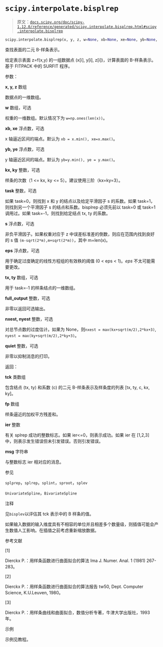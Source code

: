 # `scipy.interpolate.bisplrep`

> 原文：[`docs.scipy.org/doc/scipy-1.12.0/reference/generated/scipy.interpolate.bisplrep.html#scipy.interpolate.bisplrep`](https://docs.scipy.org/doc/scipy-1.12.0/reference/generated/scipy.interpolate.bisplrep.html#scipy.interpolate.bisplrep)

```py
scipy.interpolate.bisplrep(x, y, z, w=None, xb=None, xe=None, yb=None, ye=None, kx=3, ky=3, task=0, s=None, eps=1e-16, tx=None, ty=None, full_output=0, nxest=None, nyest=None, quiet=1)
```

查找表面的二元 B-样条表示。

给定表示表面 z=f(x,y) 的一组数据点 (x[i], y[i], z[i])，计算表面的 B-样条表示。基于 FITPACK 中的 SURFIT 程序。

参数：

**x, y, z** 数组

数据点的一维数组。

**w** 数组，可选

权重的一维数组。默认情况下为 `w=np.ones(len(x))`。

**xb, xe** 浮点数，可选

x 轴逼近区间的端点。默认为 `xb = x.min(), xe=x.max()`。

**yb, ye** 浮点数，可选

y 轴逼近区间的端点。默认为 `yb=y.min(), ye = y.max()`。

**kx, ky** 整数，可选

样条的次数（1 <= kx, ky <= 5）。建议使用三阶（kx=ky=3）。

**task** 整数，可选

如果 task=0，则找到 x 和 y 的结点以及给定平滑因子 s 的系数。如果 task=1，则找到另一个平滑因子 s 的结点和系数。bisplrep 必须先前以 task=0 或 task=1 调用过。如果 task=-1，则找到给定结点 tx, ty 的系数。

**s** 浮点数，可选

非负平滑因子。如果权重对应于 z 中误差标准差的倒数，则应在范围内找到良好的 s 值 `(m-sqrt(2*m),m+sqrt(2*m))`，其中 m=len(x)。

**eps** 浮点数，可选

用于确定过度确定的线性方程组的有效秩的阈值 (0 < eps < 1)。*eps* 不太可能需要更改。

**tx, ty** 数组，可选

用于 task=-1 的样条结点的一维数组。

**full_output** 整数，可选

非零以返回可选输出。

**nxest, nyest** 整数，可选

对总节点数的过度估计。如果为 None，则`nxest = max(kx+sqrt(m/2),2*kx+3)`, `nyest = max(ky+sqrt(m/2),2*ky+3)`。

**quiet** 整数，可选

非零以抑制消息的打印。

返回：

**tck** 类数组

包含结点 (tx, ty) 和系数 (c) 的二元 B-样条表示及样条度的列表 [tx, ty, c, kx, ky]。

**fp** 数组

样条逼近的加权平方残差和。

**ier** 整数

有关 splrep 成功的整数标志。如果 ier<=0，则表示成功。如果 ier 在 [1,2,3] 中，则表示发生错误但未引发错误。否则引发错误。

**msg** 字符串

与整数标志 ier 相对应的消息。

参见

`splprep`，`splrep`，`splint`，`sproot`，`splev`

`UnivariateSpline`，`BivariateSpline`

注释

见`bisplev`以评估其 tck 表示中的 B 样条的值。

如果输入数据的输入维度具有不相容的单位并且相差多个数量级，则插值可能会产生数值人工影响。在插值之前考虑重新缩放数据。

参考文献

[1]

Dierckx P.：用样条函数进行曲面拟合的算法 Ima J. Numer. Anal. 1 (1981) 267-283。

[2]

Dierckx P.：用样条函数进行曲面拟合的算法报告 tw50, Dept. Computer Science, K.U.Leuven, 1980。

[3]

Dierckx P.：用样条曲线和曲面拟合，数值分析专著，牛津大学出版社，1993 年。

示例

示例见教程。
